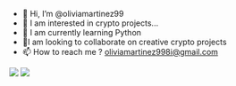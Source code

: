 - 👋 Hi, I’m @oliviamartinez99
- 👀 I am interested in crypto projects...
- 🌱 I am currently learning Python
- 💞️I am looking to collaborate on creative crypto projects
- 📫 How to reach me ? 
oliviamartinez998i@gmail.com
<a href=&quothttps://github.com/oliviamartinez99&quot>
<img align=&quotcenter&quot src=&quothttps://github-readme-stats.vercel.app/api?username=ghost1372&show_icons=true&count_private=true&include_all_commits=true&quot /></a>
<a href=&quothttps://github.com/oliviamartinez99&quot>
<img align=&quotcenter&quot src=&quothttps://github-readme-stats.vercel.app/api/top-langs/?username=ghost1372&quot />
</a>


<!---
oliviamartinez99/oliviamartinez99 is a ✨ special ✨ repository because its `README.md` (this file) appears on your GitHub profile.
You can click the Preview link to take a look at your changes.
--->
